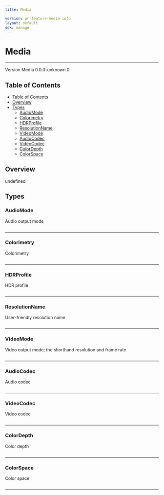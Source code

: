 ```yaml
---
title: Media

version: pr-feature-media-info
layout: default
sdk: manage
---
```


# Media

---

Version Media 0.0.0-unknown.0

## Table of Contents

- [Table of Contents](#table-of-contents)
- [Overview](#overview)
- [Types](#types)
  - [AudioMode](#audiomode)
  - [Colorimetry](#colorimetry)
  - [HDRProfile](#hdrprofile)
  - [ResolutionName](#resolutionname)
  - [VideoMode](#videomode)
  - [AudioCodec](#audiocodec)
  - [VideoCodec](#videocodec)
  - [ColorDepth](#colordepth)
  - [ColorSpace](#colorspace)

## Overview

undefined

## Types

### AudioMode

Audio output mode

```typescript

```

---

### Colorimetry

Colorimetry

```typescript

```

---

### HDRProfile

HDR profile

```typescript

```

---

### ResolutionName

User-friendly resolution name

```typescript

```

---

### VideoMode

Video output mode; the shorthand resolution and frame rate

```typescript

```

---

### AudioCodec

Audio codec

```typescript

```

---

### VideoCodec

Video codec

```typescript

```

---

### ColorDepth

Color depth

```typescript

```

---

### ColorSpace

Color space

```typescript

```

---
